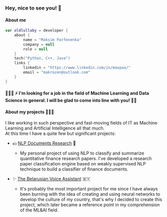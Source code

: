 ### Hey, nice to see you! 👋

#### About me

```Kotlin
var oldlullaby = developer {
    about {
        name = "Maksim Parfenenka"
        company = null
        role = null
    }
    tech("Python, C++, Java")
    links {
        linkedin = "https://www.linkedin.com/in/maxpax/"
        email = "makrozen@outlook.com"
    }
}
```
#### 👨🏻‍💼 ⚡️ I'm looking for a job in the field of Machine Learning and Data Science in general. I will be glad to come into line with you! 🤝🏻

#### About my projects 👩🏻‍💻

I like working in such perspective and fast-moving fields of IT as Machine Learning and Artificial Intelligence all that much. </br>
At this time I have a quite few but significant projects:</br>

  - 💵 [NLP Documents Research](https://github.com/rymmax/nlp-documents-research) 🔭 
    - My personal project of using NLP to classify and summarize quantitative finance research papers. I've developed a research paper classification engine based on weakly supervised NLP technique to build a classifier of finance documents.

  - ✨ [The Belarusian Voice Assistant](https://github.com/rymmax/be-voice-assistant) 🇧🇾
    - It's probably the most important project for me since I have always been burning with the idea of creating and using neural networks to develop the culture of my country, that's why I decided to create this project, which later became a reference point in my comprehension of the ML&AI field.</br>
    
    


<!--
  - 😌 [Facial Keypoint Detection](https://github.com/oldlullaby/facial-keypoint-recognition) 🤡
    - It is my personal project of using Natural Language Processing to classify & summarize quantitative finance research papers.
-->

<!--
**oldlullaby/oldlullaby** is a ✨ _special_ ✨ repository because its `README.md` (this file) appears on your GitHub profile.

Here are some ideas to get you started:

- 🔭 I’m currently working on ...
- 🌱 I’m currently learning ...
- 👯 I’m looking to collaborate on ...
- 🤔 I’m looking for help with ...
- 💬 Ask me about ...
- 📫 How to reach me: ...
- 😄 Pronouns: ...
- ⚡ Fun fact: ...
-->
